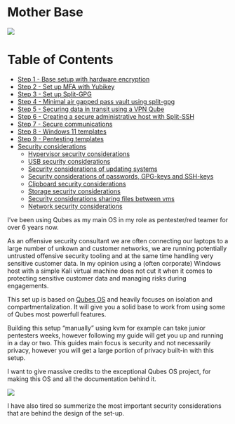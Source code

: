 # Mother Base

![](https://static.wikia.nocookie.net/metalgear/images/a/af/2132411934_view.jpg)

# Table of Contents
- [Step 1 - Base setup with hardware encryption](install_base.md)
- [Step 2 - Set up MFA with Yubikey](yubikey_setup.md)
- [Step 3 - Set up Split-GPG](split_gpg.md)
- [Step 4 - Minimal air gapped pass vault using split-gpg](minimal_pass_vault.md)
- [Step 5 - Securing data in transit using a VPN Qube](vpn_qube_mullvad.md) 
- [Step 6 - Creating a secure administrative host with Split-SSH](split_ssh.md)
- [Step 7 - Secure communications]()
- [Step 8 - Windows 11 templates]()
- [Step 9 - Pentesting templates]()
- [Security considerations]()
    - [Hypervisor security considerations](hypervisor_security.md)
    - [USB security considerations](usb_security.md)
    - [Security considerations of updating systems](update_security.md)
    - [Security considerations of passwords, GPG-keys and SSH-keys](keys.md)
    - [Clipboard security considerations](clipboard_security.md)
    - [Storage security considerations](storage_security.md)
    - [Security considerations sharing files between vms](file_security.md)
    - [Network security considerations](network_security.md)


I’ve been using Qubes as my main OS in my role as pentester/red teamer for over 6 years now.

As an offensive security consultant we are often connecting our laptops to a large number of unkown and customer networks, we are running potentially untrusted offensive security 
tooling and at the same time handling very sensitive customer data.
In my opinion using a (often corporate) Windows host with a simple Kali virtual machine does not cut it when it comes to protecting sensitive customer data and managing risks during engagements.

This set up is based on [Qubes OS](https://www.qubes-os.org/intro/) and heavily focuses on isolation and
compartmentalization. It will give you a solid base to work from using some of Qubes most 
powerfull features. 

Building this setup “manually” using kvm for example can take junior pentesters weeks, however following my guide will get you up and running in a day or two.
This guides main focus is security and not necessarily privacy, however you will get a large portion of privacy built-in with this setup.

I want to give  massive credits to the exceptional Qubes OS project, for making this OS and all the documentation behind it. 

![](https://www.qubes-os.org/attachment/site/qubes-trust-level-architecture.png)

I have also tired so summerize the most important security considerations that are behind the design of the 
set-up.
